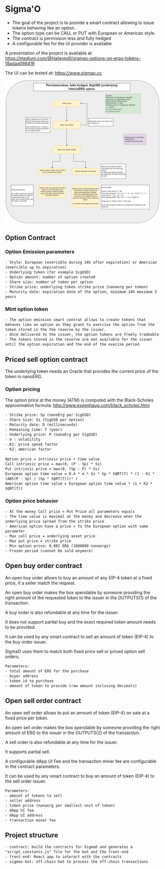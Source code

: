 # Sigma'O

- The goal of the project is to provide a smart contract allowing to issue tokens behaving like an option.
- The option type can be CALL or PUT with European or American style.
- The contract is permission less and fully hedged
- A configurable fee for the UI provider is available

A presentation of the project is available at https://medium.com/@Haileypdll/sigmao-options-on-ergo-tokens-18adaa098416

The UI can be tested at: https://www.sigmao.cc


![Sigma'O global diagram](./contract/images/Option_global.drawio.png)

## Option Contract
### Option Emission parameters
    - Style: European (exercible during 24h after expiration) or American (exercible up to expiration)
    - Underlying token (for example SigUSD)
    - Option amount: number of option created
    - Share size: number of token per option
    - Strike price: underlying token strike price (nanoerg per token)
    - Maturity date: expiration date of the option, minimum 24h maximum 3 years

### Mint option token
    - The option emission smart contrat allows to create tokens that behaves like an option as they grant to exercise the option from the token stored in the the reserve by the issuer.
    - Once delivered to the issuer, the option tokens are freely tradeable
    - The tokens stored in the reserve are not available for the issuer until the option expiration and the end of the execise period.


## Priced sell option contract
The underlying token needs an Oracle that provides the current price of the token in nanoERG.
### Option pricing
The option price at the money (ATM) is computed with the Black-Scholes approximation formula:
http://www.espenhaug.com/black_scholes.html

    - Strike price: Sp (nanoErg per SigUSD)
    - Share Size: Ss (SigUSD per option)
    - Maturity date: D (milliseconds)
    - Remaining time: T (year)
    - Underlying price: P (nanoErg per SigUSD)
    - σ : volatility
    - K1: price spead factor 
    - K2: american factor

    Option price = intrinsic price + time value
    Call intrinsic price = max(0, (P - Sp) * Ss)
    Put intrinsic price = max(0, (Sp - P) * Ss)
    European option time value = 0.4 * σ * Ss * Sp * SQRT(T) * (1 - K1 * (ABS(P - Sp) / (Sp * SQRT(T)))² )
    American option time value = European option time value * (1 + K2 * SQRT(T))

### Option price behavior
    - At the money Call price = Put Price all parameters equals
    - The time value is maximal at the money and decrease when the underlying price spread from the strike price
    - American option have a price > to the European option with same parameter
    - Max call price = underlying asset price
    - Max put price = strike price
    - Min option price: 0.001 ERG (1000000 nanoergs)
    - Frozen period (cannot be sold anymore)


## Open buy order contract

An open buy order allows to buy an amount of any EIP-4 token at a fixed price, if a seller match the request.

An open buy order makes the box spendable by someone providing the right amount of the requested token to the issuer in the OUTPUTS(1) of the transaction.

A buy order is also refundable at any time for the issuer.

It does not support partial buy and the exact required token amount needs to be provided.

It can be used by any smart contract to sell an amount of token (EIP-4) to the buy order issuer.

SigmaO uses them to match both fixed price sell or priced option sell orders.

    Parameters:
    - total amount of ERG for the purchase
    - buyer address
    - token id to purchase
    - amount of token to provide (raw amount inclusing decimals)


## Open sell order contract

An open sell order allows to put an amount of token (EIP-4) on sale at a fixed price per token.

An open sell order makes the box spendable by someone providing the right amount of ERG to the issuer in the OUTPUTS(2) of the transaction.

A sell order is also refundable at any time for the issuer.

It supports partial sell.

A configurable dApp UI Fee and the transaction miner fee are configurable in the contract parameters.

It can be used by any smart contract to buy an amount of token (EIP-4) to the sell order issuer.

    Parameters:
    - amount of tokens to sell
    - seller address
    - token price (nanoerg per smallest unit of token)
    - dApp UI fee
    - dApp UI address
    - transaction miner fee


## Project structure
    - contract: build the contracts for SigmaO and generates a "script_constants.js" file for the bot and the front-end
    - front-end: React app to interact with the contracts
    - sigmao-bot: off-chain bot to process the off-chain transactions
